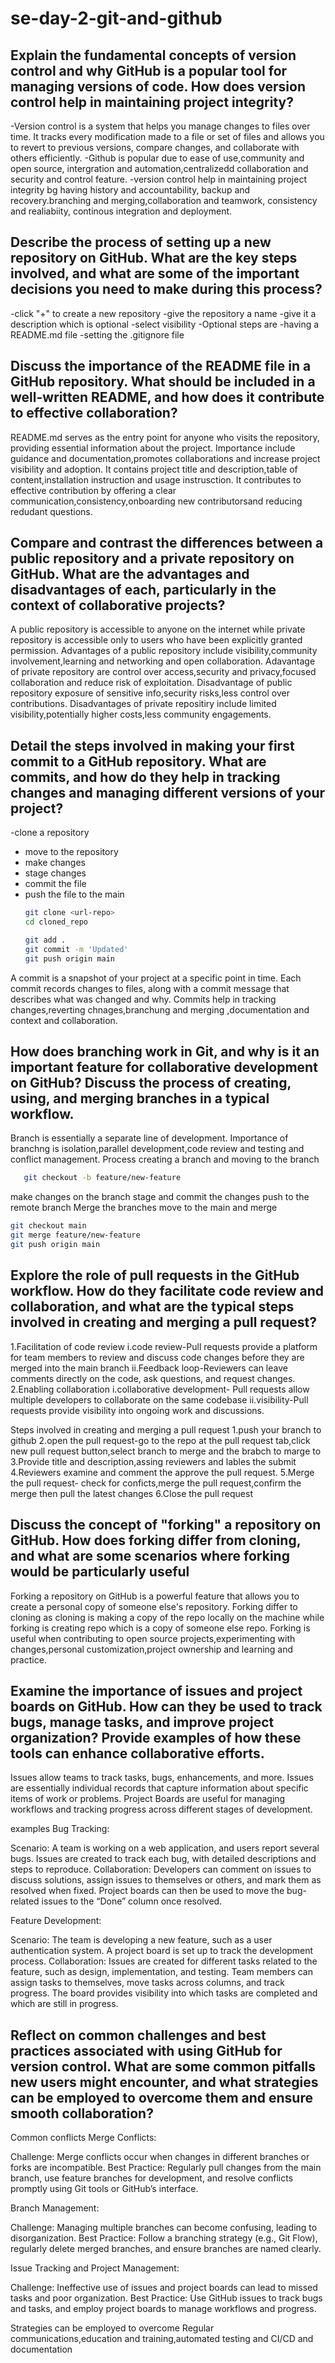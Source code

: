 # se-day-2-git-and-github
## Explain the fundamental concepts of version control and why GitHub is a popular tool for managing versions of code. How does version control help in maintaining project integrity?
-Version control is a system that helps you manage changes to files over time. It tracks every modification made to a file or set of files and allows you to revert to previous versions, compare changes, and collaborate with others efficiently. 
-Github is popular  due to ease of use,community and open source, intergration and automation,centralizedd collaboration and security and control feature.
-version control help in maintaining project integrity bg having history and accountability, backup and recovery.branching and merging,collaboration and teamwork, consistency and realiabiity, continous integration and deployment.


## Describe the process of setting up a new repository on GitHub. What are the key steps involved, and what are some of the important decisions you need to make during this process?
-click "+" to create a new repository
-give the repository a name
-give it a description which is optional
-select visibility
-Optional steps are
  -having a README.md file
  -setting the .gitignore file

## Discuss the importance of the README file in a GitHub repository. What should be included in a well-written README, and how does it contribute to effective collaboration?
README.md  serves as the entry point for anyone who visits the repository, providing essential information about the project.
Importance include guidance and documentation,promotes collaborations and increase project visibility and adoption.
It contains project title and description,table of content,installation instruction and usage instrusction.
It contributes to effective contribution by offering a clear communication,consistency,onboarding new contributorsand reducing redudant questions.

## Compare and contrast the differences between a public repository and a private repository on GitHub. What are the advantages and disadvantages of each, particularly in the context of collaborative projects?
A public repository is accessible to anyone on the internet while private repository is accessible only to users who have been explicitly granted permission.
Advantages of a public repository include visibility,community involvement,learning and networking and open collaboration.
Adavantage of private  repository are control over access,security and privacy,focused collaboration and reduce risk of exploitation.
Disadvantage of public repository exposure of sensitive info,security risks,less control over contributions.
Disadvantages of private repositiry include limited visibility,potentially higher costs,less community engagements.

## Detail the steps involved in making your first commit to a GitHub repository. What are commits, and how do they help in tracking changes and managing different versions of your project?
-clone a repository
- move to the repository
- make changes
- stage changes
- commit the file
- push the file to the main
  ```bash
  git clone <url-repo>
  cd cloned_repo

  git add .
  git commit -m 'Updated'
  git push origin main 
  ```
A commit is a snapshot of your project at a specific point in time. Each commit records changes to files, along with a commit message that describes what was changed and why.
Commits help in tracking changes,reverting chnages,branchung and merging ,documentation and context and collaboration.

## How does branching work in Git, and why is it an important feature for collaborative development on GitHub? Discuss the process of creating, using, and merging branches in a typical workflow.
 Branch is essentially a separate line of development. 
 Importance of branchng is isolation,parallel development,code review and testing and conflict management.
 Process
   creating a branch  and moving to the branch
   ```bash
      git checkout -b feature/new-feature
   ```
  make changes on the branch
  stage and commit the changes
  push to the remote branch
  Merge the branches
    move to the main and merge
    
  ```bash
  git checkout main
  git merge feature/new-feature
  git push origin main
  ```
## Explore the role of pull requests in the GitHub workflow. How do they facilitate code review and collaboration, and what are the typical steps involved in creating and merging a pull request?
1.Facilitation of code review 
    i.code review-Pull requests provide a platform for team members to review and discuss code changes before they are merged into the main branch
    ii.Feedback loop-Reviewers can leave comments directly on the code, ask questions, and request changes.
2.Enabling collaboration 
    i.collaborative development- Pull requests allow multiple developers to collaborate on the same codebase
    ii.visibility-Pull requests provide visibility into ongoing work and discussions. 

Steps involved in creating and merging a pull request
1.push your branch to github
2.open the pull request-go to the repo at the pull request tab,click new pull request button,select branch to merge and the brabch to marge to
3.Provide title and description,assing reviewers and lables the submit
4.Reviewers examine and comment the approve the pull request.
5.Merge the pull request- check for conficts,merge the pull request,confirm the merge  then pull the latest changes
6.Close the pull request

## Discuss the concept of "forking" a repository on GitHub. How does forking differ from cloning, and what are some scenarios where forking would be particularly useful
Forking a repository on GitHub is a powerful feature that allows you to create a personal copy of someone else's repository.
Forking differ to cloning as cloning is making a copy of the repo locally on the machine while forking is creating repo which is a copy of someone  else repo.
Forking is useful when contributing to open source projects,experimenting with changes,personal customization,project ownership and learning and practice.

## Examine the importance of issues and project boards on GitHub. How can they be used to track bugs, manage tasks, and improve project organization? Provide examples of how these tools can enhance collaborative efforts.
Issues allow teams to track tasks, bugs, enhancements, and more. Issues are essentially individual records that capture information about specific items of work or problems.
Project Boards  are  useful for managing workflows and tracking progress across different stages of development.

examples
Bug Tracking:

Scenario: A team is working on a web application, and users report several bugs. Issues are created to track each bug, with detailed descriptions and steps to reproduce.
Collaboration: Developers can comment on issues to discuss solutions, assign issues to themselves or others, and mark them as resolved when fixed. Project boards can then be used to move the bug-related issues to the “Done” column once resolved.

Feature Development:

Scenario: The team is developing a new feature, such as a user authentication system. A project board is set up to track the development process.
Collaboration: Issues are created for different tasks related to the feature, such as design, implementation, and testing. Team members can assign tasks to themselves, move tasks across columns, and track progress. The board provides visibility into which tasks are completed and which are still in progress.


## Reflect on common challenges and best practices associated with using GitHub for version control. What are some common pitfalls new users might encounter, and what strategies can be employed to overcome them and ensure smooth collaboration?
Common conflicts
Merge Conflicts:

Challenge: Merge conflicts occur when changes in different branches or forks are incompatible.
Best Practice: Regularly pull changes from the main branch, use feature branches for development, and resolve conflicts promptly using Git tools or GitHub’s interface.

Branch Management:

Challenge: Managing multiple branches can become confusing, leading to disorganization.
Best Practice: Follow a branching strategy (e.g., Git Flow), regularly delete merged branches, and ensure branches are named clearly.

Issue Tracking and Project Management:

Challenge: Ineffective use of issues and project boards can lead to missed tasks and poor organization.
Best Practice: Use GitHub issues to track bugs and tasks, and employ project boards to manage workflows and progress.


Strategies can be employed to overcome 
Regular communications,education and training,automated testing and CI/CD and documentation
